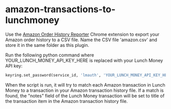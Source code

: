 # amazon-transactions-to-lunchmoney

Use the [Amazon Order History Reporter](https://chrome.google.com/webstore/detail/amazon-order-history-repo/mgkilgclilajckgnedgjgnfdokkgnibi?hl=en) Chrome extension to export your Amazon order history to a CSV file. Name the CSV file 'amazon.csv' and store it in the same folder as this plugin.

Run the following python command where YOUR_LUNCH_MONEY_API_KEY_HERE is replaced with your Lunch Money API key:
```python 
keyring.set_password(service_id, 'lmauth', 'YOUR_LUNCH_MONEY_API_KEY_HERE')
```

When the script is run, it will try to match each Amazon transaction in Lunch Money to a transaction in your Amazon transaction history file. If a match is found, the "notes" field of the Lunch Money transaction will be set to title of the transaction item in the Amazon transaction history file.
